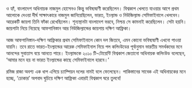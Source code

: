 ও হ্যাঁ, বাংলাদেশ অধিনায়ক নাজমুল হোসেনও কিন্তু ভবিষ্যদ্বাণী করেছিলেন। বিশ্বকাপ খেলতে যাওয়ার আগে প্রথম আলোকে দেওয়া দীর্ঘ সাক্ষাৎকারে নাজমুল জানিয়েছিলেন, ভারত, ইংল্যান্ড ও নিউজিল্যান্ড সেমিফাইনালে খেলবেন। আরেকটি জায়গা তিনি ফাঁকা রেখেছিলেন। শূন্যস্থানটা বাংলাদেশ ভরবে, নিশ্চয় সে কামনাই করেছিলেন। সেটা হয়নি। জায়গাটা নিয়ে নিয়েছে আফগানিস্তান আর নিউজিল্যান্ডের জায়গায় দক্ষিণ আফ্রিকা।

আজ আফগানিস্তান-দক্ষিণ আফ্রিকার প্রথম সেমিফাইনালে কোন দল জিতবে, এমন কোনো ভবিষ্যদ্বাণী এখনো পাওয়া যায়নি। তবে রাতে ভারত-ইংল্যান্ডের আরেক সেমিফাইনাল নিয়ে পল কলিংউডের পূর্বানুমান ভারতীয় সমর্থকদের মনে আনন্দের সুবাতাস বয়ে আনতে পারে। ইংল্যান্ডকে ২০১০ টি-টোয়েন্টি বিশ্বকাপ জেতানো অধিনায়ক কলিংউড বলেছেন, ‘আমার মনে হয় না ভারত ইংল্যান্ডের কাছে সেমিফাইনালে হারবে।’

রমিজ রাজা অবশ্য এক ধাপ এগিয়ে চ্যাম্পিয়ন দলের নামই বলে ফেলেছেন। পাকিস্তানের সাবেক এই অধিনায়কের মনে হচ্ছে, ‘চোকার’ অপবাদ ঘুচিয়ে দক্ষিণ আফ্রিকা এবারই বিশ্বকাপ ঘরে তুলবে!
